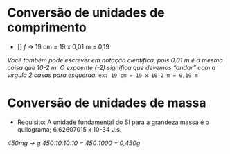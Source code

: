 # Conversão de unidades de comprimento

- [] *f* -> 19 cm = 19 x 0,01 m = 0,19

*Você também pode escrever em notação científica, pois 0,01 m é a mesma coisa que 10-2 m. O expoente (-2) significa que devemos “andar” com a vírgula 2 casas para esquerda.*
`ex: 19 cm = 19 x 10-2 m = 0,19 m`

# Conversão de unidades de massa

- Requisito: A unidade fundamental do SI para a grandeza massa é o quilograma;  6,62607015 x 10-34 J.s.

*450mg -> g*
*450:10:10:10 = 450:1000 = 0,450g*

